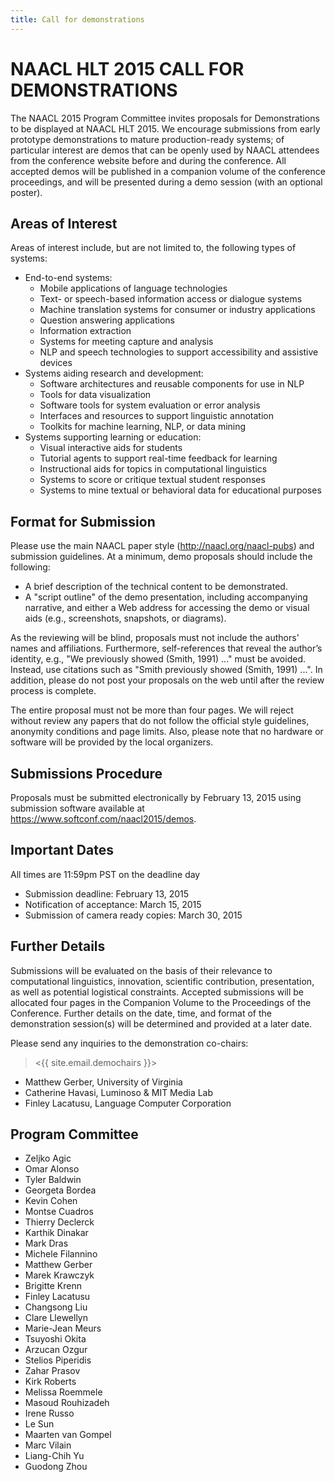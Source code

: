 ```yaml
---
title: Call for demonstrations
---
```


# NAACL HLT 2015 CALL FOR DEMONSTRATIONS

The NAACL 2015 Program Committee invites proposals for Demonstrations to be displayed at NAACL HLT 2015. We encourage submissions from early prototype demonstrations to mature production-ready systems; of particular interest are demos that can be openly used by NAACL attendees from the conference website before and during the conference. All accepted demos will be published in a companion volume of the conference proceedings, and will be presented during a demo session (with an optional poster).

## Areas of Interest

Areas of interest include, but are not limited to, the following types of systems:

- End-to-end systems:
  - Mobile applications of language technologies
  - Text- or speech-based information access or dialogue systems
  - Machine translation systems for consumer or industry applications
  - Question answering applications
  - Information extraction
  - Systems for meeting capture and analysis
  - NLP and speech technologies to support accessibility and assistive devices
- Systems aiding research and development:
  - Software architectures and reusable components for use in NLP
  - Tools for data visualization
  - Software tools for system evaluation or error analysis
  - Interfaces and resources to support linguistic annotation
  - Toolkits for machine learning, NLP, or data mining
- Systems supporting learning or education:
  - Visual interactive aids for students
  - Tutorial agents to support real-time feedback for learning
  - Instructional aids for topics in computational linguistics
  - Systems to score or critique textual student responses
  - Systems to mine textual or behavioral data for educational purposes

## Format for Submission

Please use the main NAACL paper style (<http://naacl.org/naacl-pubs>) and submission guidelines. At a minimum, demo proposals should include the following:

- A brief description of the technical content to be demonstrated.
- A "script outline" of the demo presentation, including accompanying narrative, and either a Web address for accessing the demo or visual aids (e.g., screenshots, snapshots, or diagrams).

As the reviewing will be blind, proposals must not include the authors' names and affiliations. Furthermore, self-references that reveal the author’s identity, e.g., "We previously showed (Smith, 1991) ..." must be avoided. Instead, use citations such as "Smith previously showed (Smith, 1991) ...". In addition, please do not post your proposals on the web until after the review process is complete.

The entire proposal must not be more than four pages. We will reject without review any papers that do not follow the official style guidelines, anonymity conditions and page limits. Also, please note that no hardware or software will be provided by the local organizers. 

## Submissions Procedure

Proposals must be submitted electronically by February 13, 2015 using submission software available at <https://www.softconf.com/naacl2015/demos>.

## Important Dates

All times are 11:59pm PST on the deadline day

- Submission deadline: February 13, 2015
- Notification of acceptance: March 15, 2015
- Submission of camera ready copies: March 30, 2015

## Further Details

Submissions will be evaluated on the basis of their relevance to computational linguistics, innovation, scientific contribution, presentation, as well as potential logistical constraints. Accepted submissions will be allocated four pages in the Companion Volume to the Proceedings of the Conference. Further details on the date, time, and format of the demonstration session(s) will be determined and provided at a later date.

Please send any inquiries to the demonstration co-chairs:

> <{{ site.email.demochairs }}>

- Matthew Gerber, University of Virginia
- Catherine Havasi, Luminoso & MIT Media Lab
- Finley Lacatusu, Language Computer Corporation

## Program Committee

- Zeljko Agic
- Omar Alonso
- Tyler Baldwin
- Georgeta Bordea
- Kevin Cohen
- Montse Cuadros
- Thierry Declerck
- Karthik Dinakar
- Mark Dras
- Michele Filannino
- Matthew Gerber
- Marek Krawczyk
- Brigitte Krenn
- Finley Lacatusu
- Changsong Liu
- Clare Llewellyn
- Marie-Jean Meurs
- Tsuyoshi Okita
- Arzucan Ozgur
- Stelios Piperidis
- Zahar Prasov
- Kirk Roberts
- Melissa Roemmele
- Masoud Rouhizadeh
- Irene Russo
- Le Sun
- Maarten van Gompel
- Marc Vilain
- Liang-Chih Yu
- Guodong Zhou

